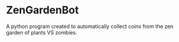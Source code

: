 # ZenGardenBot
A python program created to automatically collect coins from the zen garden of plants VS zombies.
